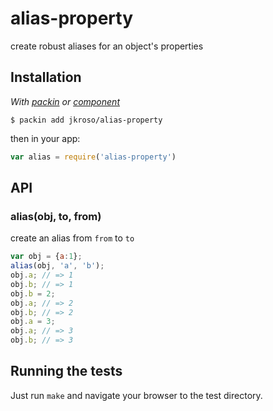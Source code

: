 
# alias-property

  create robust aliases for an object's properties

## Installation

_With [packin](//github.com/jkroso/packin) or [component](//github.com/component/component)_

    $ packin add jkroso/alias-property

then in your app:

```js
var alias = require('alias-property')
```

## API

### alias(obj, to, from)

  create an alias from `from` to `to`

```js
var obj = {a:1};
alias(obj, 'a', 'b');
obj.a; // => 1
obj.b; // => 1
obj.b = 2;
obj.a; // => 2
obj.b; // => 2
obj.a = 3;
obj.a; // => 3
obj.b; // => 3
```

## Running the tests

Just run `make` and navigate your browser to the test directory.
